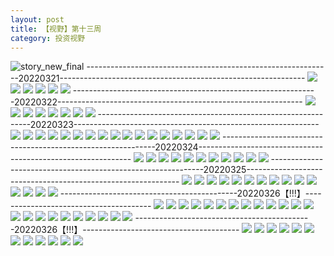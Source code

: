 ```yaml
---
layout: post
title: 【视野】第十三周
category: 投资视野
---
```

![story_new_final](http://r8s97vm6g.hd-bkt.clouddn.com/img/story_new_final_0322.png)
-------------------------------------------------------------20220321-------------------------------------------------------------
![](http://r8s97vm6g.hd-bkt.clouddn.com/img/factors-0321-2.PNG)
![](http://r8s97vm6g.hd-bkt.clouddn.com/img/factors-0321-1.PNG)
![](http://r8s97vm6g.hd-bkt.clouddn.com/img/factors-0321-3.png)
![](http://r8s97vm6g.hd-bkt.clouddn.com/img/factors-0321-4.png)
![](http://r8s97vm6g.hd-bkt.clouddn.com/img/factors-0321-5.png)
![](http://r8s97vm6g.hd-bkt.clouddn.com/img/factors-0321-6.png)
-------------------------------------------------------------20220322-------------------------------------------------------------
![](http://r8s97vm6g.hd-bkt.clouddn.com/img/factors-0322-1.png)
![](http://r8s97vm6g.hd-bkt.clouddn.com/img/factors-0322-2.png)
![](http://r8s97vm6g.hd-bkt.clouddn.com/img/factors-0322-3.png)
![](http://r8s97vm6g.hd-bkt.clouddn.com/img/factors-0322-4.png)
![](http://r8s97vm6g.hd-bkt.clouddn.com/img/factors-0322-5.png)
![](http://r8s97vm6g.hd-bkt.clouddn.com/img/factors-0322-6.png)
![](http://r8s97vm6g.hd-bkt.clouddn.com/img/factors-0322-7.png)
![](http://r8s97vm6g.hd-bkt.clouddn.com/img/factors-0322-8.png)
-------------------------------------------------------------20220323-------------------------------------------------------------
![](http://r8s97vm6g.hd-bkt.clouddn.com/img/factors-220323-1.png)
![](http://r8s97vm6g.hd-bkt.clouddn.com/img/factors-220323-2.png)
![](http://r8s97vm6g.hd-bkt.clouddn.com/img/factors-220323-3.png)
![](http://r8s97vm6g.hd-bkt.clouddn.com/img/factors-220323-4.png)
![](http://r8s97vm6g.hd-bkt.clouddn.com/img/factors-220323-5.png)
![](http://r8s97vm6g.hd-bkt.clouddn.com/img/factors-220323-6.png)
![](http://r8s97vm6g.hd-bkt.clouddn.com/img/factors-220323-7.png)
![](http://r8s97vm6g.hd-bkt.clouddn.com/img/factors-220323-8.png)
![](http://r8s97vm6g.hd-bkt.clouddn.com/img/factors-220323-9.png)
![](http://r8s97vm6g.hd-bkt.clouddn.com/img/factors-220323-10.png)
![](http://r8s97vm6g.hd-bkt.clouddn.com/img/factors-220323-11.png)
![](http://r8s97vm6g.hd-bkt.clouddn.com/img/factors-220323-12.png)
![](http://r8s97vm6g.hd-bkt.clouddn.com/img/factors-220323-13.png)
![](http://r8s97vm6g.hd-bkt.clouddn.com/img/factors-220323-14.png)
![](http://r8s97vm6g.hd-bkt.clouddn.com/img/factors-220323-15.png)
![](http://r8s97vm6g.hd-bkt.clouddn.com/img/factors-220323-16.png)
![](http://r8s97vm6g.hd-bkt.clouddn.com/img/factors-220323-17.png)
-------------------------------------------------------------20220324-------------------------------------------------------------
![](http://r8s97vm6g.hd-bkt.clouddn.com/img/factors-220325-1.png)
![](http://r8s97vm6g.hd-bkt.clouddn.com/img/factors-220324-2.png)
![](http://r8s97vm6g.hd-bkt.clouddn.com/img/factors-220324-3.png)
![](http://r8s97vm6g.hd-bkt.clouddn.com/img/factors-220324-4.png)
![](http://r8s97vm6g.hd-bkt.clouddn.com/img/factors-220324-5.png)
![](http://r8s97vm6g.hd-bkt.clouddn.com/img/factors-220324-6.png)
![](http://r8s97vm6g.hd-bkt.clouddn.com/img/factors-220324-7.png)
![](http://r8s97vm6g.hd-bkt.clouddn.com/img/factors-220324-8.png)
![](http://r8s97vm6g.hd-bkt.clouddn.com/img/factors-220324-9.png)
![](http://r8s97vm6g.hd-bkt.clouddn.com/img/factors-220324-10.png)
![](http://r8s97vm6g.hd-bkt.clouddn.com/img/factors-220324-11.png)
-------------------------------------------------------------20220325-------------------------------------------------------------
![](http://r8s97vm6g.hd-bkt.clouddn.com/img/factors-220325-new-1.png)
![](http://r8s97vm6g.hd-bkt.clouddn.com/img/factors-220325-new-2.png)
![](http://r8s97vm6g.hd-bkt.clouddn.com/img/factors-220325-new-3.png)
![](http://r8s97vm6g.hd-bkt.clouddn.com/img/factors-220325-new-4.png)
![](http://r8s97vm6g.hd-bkt.clouddn.com/img/factors-220325-new-5.png)
![](http://r8s97vm6g.hd-bkt.clouddn.com/img/factors-220325-new-6.png)
![](http://r8s97vm6g.hd-bkt.clouddn.com/img/factors-220325-new-7.png)
![](http://r8s97vm6g.hd-bkt.clouddn.com/img/factors-220325-new-8.png)
![](http://r8s97vm6g.hd-bkt.clouddn.com/img/factors-220325-new-9.png)
![](http://r8s97vm6g.hd-bkt.clouddn.com/img/factors-220325-new-10.png)
![](http://r8s97vm6g.hd-bkt.clouddn.com/img/factors-220325-new-11.png)
![](http://r8s97vm6g.hd-bkt.clouddn.com/img/factors-220325-new-12.png)
![](http://r8s97vm6g.hd-bkt.clouddn.com/img/factors-220325-new-13.png)
![](http://r8s97vm6g.hd-bkt.clouddn.com/img/factors-220325-new-14.png)
![](http://r8s97vm6g.hd-bkt.clouddn.com/img/factors-220325-new-15.png)
--------------------------------------------20220326【!!!】---------------------------------------
![](http://r8s97vm6g.hd-bkt.clouddn.com/img/factors-220326-1.png)
![](http://r8s97vm6g.hd-bkt.clouddn.com/img/factors-220326-2.png)
![](http://r8s97vm6g.hd-bkt.clouddn.com/img/factors-220326-3.png)
![](http://r8s97vm6g.hd-bkt.clouddn.com/img/factors-220326-4.png)
![](http://r8s97vm6g.hd-bkt.clouddn.com/img/factors-220326-5.png)
![](http://r8s97vm6g.hd-bkt.clouddn.com/img/factors-220326-6.png)
![](http://r8s97vm6g.hd-bkt.clouddn.com/img/factors-220326-7.png)
![](http://r8s97vm6g.hd-bkt.clouddn.com/img/factors-220326-8.png)
![](http://r8s97vm6g.hd-bkt.clouddn.com/img/factors-220326-9.png)
![](http://r8s97vm6g.hd-bkt.clouddn.com/img/factors-220326-10.png)
![](http://r8s97vm6g.hd-bkt.clouddn.com/img/factors-220326-11.png)
![](http://r8s97vm6g.hd-bkt.clouddn.com/img/factors-220326-12.png)
![](http://r8s97vm6g.hd-bkt.clouddn.com/img/factors-220326-13.png)
![](http://r8s97vm6g.hd-bkt.clouddn.com/img/factors-220326-14.png)
![](http://r8s97vm6g.hd-bkt.clouddn.com/img/factors-220326-15.png)
![](http://r8s97vm6g.hd-bkt.clouddn.com/img/factors-220326-16.png)
![](http://r8s97vm6g.hd-bkt.clouddn.com/img/factors-220326-17.png)
![](http://r8s97vm6g.hd-bkt.clouddn.com/img/factors-220326-18.png)
![](http://r8s97vm6g.hd-bkt.clouddn.com/img/factors-220326-19.png)
![](http://r8s97vm6g.hd-bkt.clouddn.com/img/factors-220326-20.png)
![](http://r8s97vm6g.hd-bkt.clouddn.com/img/factors-220326-21.png)
![](http://r8s97vm6g.hd-bkt.clouddn.com/img/factors-220326-22.png)
![](http://r8s97vm6g.hd-bkt.clouddn.com/img/factors-220326-23.png)
--------------------------------------------20220326【!!!】---------------------------------------
![](http://r8s97vm6g.hd-bkt.clouddn.com/img/factors-220327-1.png)
![](http://r8s97vm6g.hd-bkt.clouddn.com/img/factors-220327-2.png)
![](http://r8s97vm6g.hd-bkt.clouddn.com/img/factors-220327-3.png)
![](http://r8s97vm6g.hd-bkt.clouddn.com/img/factors-220327-4.png)
![](http://r8s97vm6g.hd-bkt.clouddn.com/img/factors-220327-5.png)
![](http://r8s97vm6g.hd-bkt.clouddn.com/img/factors-220327-6.png)
![](http://r8s97vm6g.hd-bkt.clouddn.com/img/factors-220327-7.png)
![](http://r8s97vm6g.hd-bkt.clouddn.com/img/factors-220327-8.png)
![](http://r8s97vm6g.hd-bkt.clouddn.com/img/factors-220327-9.png)
![](http://r8s97vm6g.hd-bkt.clouddn.com/img/factors-220327-10.png)
![](http://r8s97vm6g.hd-bkt.clouddn.com/img/factors-220327-11.png)
![](http://r8s97vm6g.hd-bkt.clouddn.com/img/factors-220327-12.png)

  




